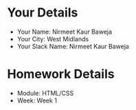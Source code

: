 <!--

The title for your pull request should be made in this format

CITY CLASS_NO - FIRST_NAME LAST_NAME - MODULE - WEEK_NO

For example,

London Class 7 - Chris Owen - HTML/CSS - Week 1

-->

# Your Details

- Your Name: Nirmeet Kaur Baweja
- Your City: West Midlands
- Your Slack Name: Nirmeet Kaur Baweja

# Homework Details

- Module: HTML/CSS
- Week: Week 1
